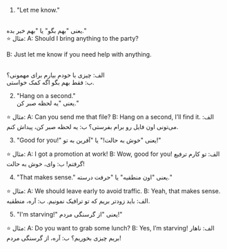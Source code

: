 

1. "Let me know."

<br>
یعنی "بهم بگو" یا "بهم خبر بده."
<br>
⭐ مثال:
A: Should I bring anything to the party?

<br>

B: Just let me know if you need help with anything.

<br>
الف: چیزی با خودم بیارم برای مهمونی؟
<br>
ب: فقط بهم بگو اگه کمک خواستی.

2. "Hang on a second."
   <br>
یعنی "یه لحظه صبر کن."

⭐ مثال:
A: Can you send me that file?
B: Hang on a second, I’ll find it.
الف: می‌تونی اون فایل رو برام بفرستی؟
ب: یه لحظه صبر کن، پیداش کنم.

3. "Good for you!"
یعنی "خوش به حالت!" یا "آفرین به تو!"

⭐ مثال:
A: I got a promotion at work!
B: Wow, good for you!
الف: تو کارم ترفیع گرفتم!
ب: وای، خوش به حالت!

4. "That makes sense."
یعنی "اون منطقیه" یا "حرفت درسته."

⭐ مثال:
A: We should leave early to avoid traffic.
B: Yeah, that makes sense.
الف: باید زودتر بریم که تو ترافیک نمونیم.
ب: آره، منطقیه.

5. "I'm starving!"
یعنی "از گرسنگی مردم!"

⭐ مثال:
A: Do you want to grab some lunch?
B: Yes, I’m starving!
الف: ناهار بریم چیزی بخوریم؟
ب: آره، از گرسنگی مردم!
